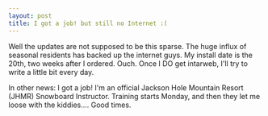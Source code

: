 ```yaml
--- 
layout: post
title: I got a job! but still no Internet :(
---
```

Well the updates are not supposed to be this sparse. The huge influx of seasonal residents has backed up the internet guys. My install date is the 20th, two weeks after I ordered. Ouch. Once I DO get intarweb, I'll try to write a little bit every day.

In other news: I got a job! I'm an official Jackson Hole Mountain Resort (JHMR) Snowboard Instructor. Training starts Monday, and then they let me loose with the kiddies.... Good times.
